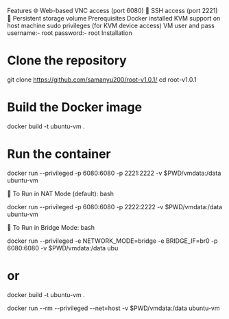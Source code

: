 

Features
🌐 Web-based VNC access (port 6080)
🔑 SSH access (port 2221)
💾 Persistent storage volume
Prerequisites
Docker installed
KVM support on host machine
sudo privileges (for KVM device access)
VM user and pass
username:- root
password:- root
Installation
# Clone the repository
git clone https://github.com/samanyu200/root-v1.0.1/
cd root-v1.0.1

# Build the Docker image
docker build -t ubuntu-vm .

# Run the container

docker run --privileged -p 6080:6080 -p 2221:2222 -v $PWD/vmdata:/data ubuntu-vm

🐳 To Run in NAT Mode (default):
bash


docker run --privileged -p 6080:6080 -p 2222:2222 -v $PWD/vmdata:/data ubuntu-vm


🔁 To Run in Bridge Mode:
bash


docker run --privileged -e NETWORK_MODE=bridge -e BRIDGE_IF=br0 -p 6080:6080 -v $PWD/vmdata:/data ubu


# or

docker build -t ubuntu-vm .

docker run --rm --privileged --net=host -v $PWD/vmdata:/data ubuntu-vm
